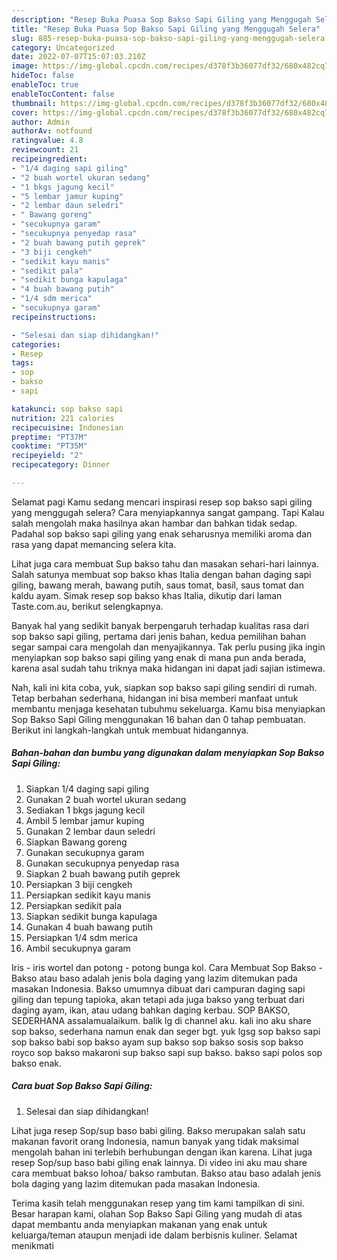```yaml
---
description: "Resep Buka Puasa Sop Bakso Sapi Giling yang Menggugah Selera"
title: "Resep Buka Puasa Sop Bakso Sapi Giling yang Menggugah Selera"
slug: 885-resep-buka-puasa-sop-bakso-sapi-giling-yang-menggugah-selera
category: Uncategorized
date: 2022-07-07T15:07:03.210Z
image: https://img-global.cpcdn.com/recipes/d378f3b36077df32/680x482cq70/sop-bakso-sapi-giling-foto-resep-utama.jpg
hideToc: false
enableToc: true
enableTocContent: false
thumbnail: https://img-global.cpcdn.com/recipes/d378f3b36077df32/680x482cq70/sop-bakso-sapi-giling-foto-resep-utama.jpg
cover: https://img-global.cpcdn.com/recipes/d378f3b36077df32/680x482cq70/sop-bakso-sapi-giling-foto-resep-utama.jpg
author: Admin
authorAv: notfound
ratingvalue: 4.8
reviewcount: 21
recipeingredient:
- "1/4 daging sapi giling"
- "2 buah wortel ukuran sedang"
- "1 bkgs jagung kecil"
- "5 lembar jamur kuping"
- "2 lembar daun seledri"
- " Bawang goreng"
- "secukupnya garam"
- "secukupnya penyedap rasa"
- "2 buah bawang putih geprek"
- "3 biji cengkeh"
- "sedikit kayu manis"
- "sedikit pala"
- "sedikit bunga kapulaga"
- "4 buah bawang putih"
- "1/4 sdm merica"
- "secukupnya garam"
recipeinstructions:

- "Selesai dan siap dihidangkan!"
categories:
- Resep
tags:
- sop
- bakso
- sapi

katakunci: sop bakso sapi 
nutrition: 221 calories
recipecuisine: Indonesian
preptime: "PT37M"
cooktime: "PT35M"
recipeyield: "2"
recipecategory: Dinner

---
```



Selamat pagi Kamu sedang mencari inspirasi resep sop bakso sapi giling yang menggugah selera? Cara menyiapkannya sangat gampang. Tapi Kalau salah mengolah maka hasilnya akan hambar dan bahkan tidak sedap. Padahal sop bakso sapi giling yang enak seharusnya memiliki aroma dan rasa yang dapat memancing selera kita.


Lihat juga cara membuat Sup bakso tahu dan masakan sehari-hari lainnya. Salah satunya membuat sop bakso khas Italia dengan bahan daging sapi giling, bawang merah, bawang putih, saus tomat, basil, saus tomat dan kaldu ayam. Simak resep sop bakso khas Italia, dikutip dari laman Taste.com.au, berikut selengkapnya.

Banyak hal yang sedikit banyak berpengaruh terhadap kualitas rasa dari sop bakso sapi giling, pertama dari jenis bahan, kedua pemilihan bahan segar sampai cara mengolah dan menyajikannya. Tak perlu pusing jika ingin menyiapkan sop bakso sapi giling yang enak di mana pun anda berada, karena asal sudah tahu triknya maka hidangan ini dapat jadi sajian istimewa.


Nah, kali ini kita coba, yuk, siapkan sop bakso sapi giling sendiri di rumah. Tetap berbahan sederhana, hidangan ini bisa memberi manfaat untuk membantu menjaga kesehatan tubuhmu sekeluarga. Kamu bisa menyiapkan Sop Bakso Sapi Giling menggunakan 16 bahan dan 0 tahap pembuatan. Berikut ini langkah-langkah untuk membuat hidangannya.

<!--inarticleads1-->

##### Bahan-bahan dan bumbu yang digunakan dalam menyiapkan Sop Bakso Sapi Giling:

1. Siapkan 1/4 daging sapi giling
1. Gunakan 2 buah wortel ukuran sedang
1. Sediakan 1 bkgs jagung kecil
1. Ambil 5 lembar jamur kuping
1. Gunakan 2 lembar daun seledri
1. Siapkan  Bawang goreng
1. Gunakan secukupnya garam
1. Gunakan secukupnya penyedap rasa
1. Siapkan 2 buah bawang putih geprek
1. Persiapkan 3 biji cengkeh
1. Persiapkan sedikit kayu manis
1. Persiapkan sedikit pala
1. Siapkan sedikit bunga kapulaga
1. Gunakan 4 buah bawang putih
1. Persiapkan 1/4 sdm merica
1. Ambil secukupnya garam


Iris - iris wortel dan potong - potong bunga kol. Cara Membuat Sop Bakso - Bakso atau baso adalah jenis bola daging yang lazim ditemukan pada masakan Indonesia. Bakso umumnya dibuat dari campuran daging sapi giling dan tepung tapioka, akan tetapi ada juga bakso yang terbuat dari daging ayam, ikan, atau udang bahkan daging kerbau. SOP BAKSO, SEDERHANA assalamualaikum. balik lg di channel aku. kali ino aku share sop bakso, sederhana namun enak dan seger bgt. yuk lgsg sop bakso sapi sop bakso babi sop bakso ayam sup bakso sop bakso sosis sop bakso royco sop bakso makaroni sup bakso sapi sup bakso. bakso sapi polos sop bakso enak. 

<!--inarticleads2-->

##### Cara buat Sop Bakso Sapi Giling:


1. Selesai dan siap dihidangkan!

Lihat juga resep Sop/sup baso babi giling. Bakso merupakan salah satu makanan favorit orang Indonesia, namun banyak yang tidak maksimal mengolah bahan ini terlebih berhubungan dengan ikan karena. Lihat juga resep Sop/sup baso babi giling enak lainnya. Di video ini aku mau share cara membuat bakso lohoa/ bakso rambutan. Bakso atau baso adalah jenis bola daging yang lazim ditemukan pada masakan Indonesia. 

Terima kasih telah menggunakan resep yang tim kami tampilkan di sini. Besar harapan kami, olahan Sop Bakso Sapi Giling yang mudah di atas dapat membantu anda menyiapkan makanan yang enak untuk keluarga/teman ataupun menjadi ide dalam berbisnis kuliner. Selamat menikmati
